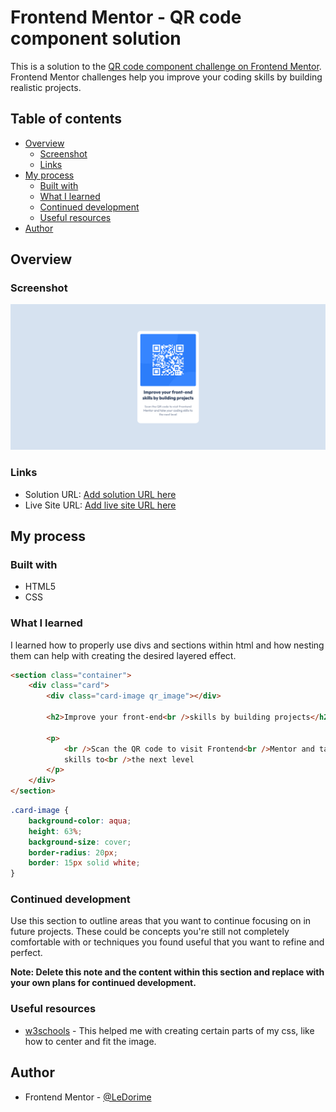 # Frontend Mentor - QR code component solution

This is a solution to the [QR code component challenge on Frontend Mentor](https://www.frontendmentor.io/challenges/qr-code-component-iux_sIO_H). Frontend Mentor challenges help you improve your coding skills by building realistic projects.

## Table of contents

- [Overview](#overview)
  - [Screenshot](#screenshot)
  - [Links](#links)
- [My process](#my-process)
  - [Built with](#built-with)
  - [What I learned](#what-i-learned)
  - [Continued development](#continued-development)
  - [Useful resources](#useful-resources)
- [Author](#author)

## Overview

### Screenshot

![](/screenshot.png)

### Links

- Solution URL: [Add solution URL here](https://your-solution-url.com)
- Live Site URL: [Add live site URL here](https://your-live-site-url.com)

## My process

### Built with

- HTML5
- CSS

### What I learned

I learned how to properly use divs and sections within html and how nesting them can help with creating the desired layered effect.

```html
<section class="container">
	<div class="card">
		<div class="card-image qr_image"></div>

		<h2>Improve your front-end<br />skills by building projects</h2>

		<p>
			<br />Scan the QR code to visit Frontend<br />Mentor and take your coding
			skills to<br />the next level
		</p>
	</div>
</section>
```

```css
.card-image {
	background-color: aqua;
	height: 63%;
	background-size: cover;
	border-radius: 20px;
	border: 15px solid white;
}
```

### Continued development

Use this section to outline areas that you want to continue focusing on in future projects. These could be concepts you're still not completely comfortable with or techniques you found useful that you want to refine and perfect.

**Note: Delete this note and the content within this section and replace with your own plans for continued development.**

### Useful resources

- [w3schools](https://www.w3schools.com/css/) - This helped me with creating certain parts of my css, like how to center and fit the image.

## Author

- Frontend Mentor - [@LeDorime](https://www.frontendmentor.io/profile/LeDorime)
